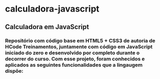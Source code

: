 # calculadora-javascript
<h2>Calculadora em JavaScript</h2>

<h3>Repositório com código base em HTML5 + CSS3  de autoria de HCode Treinamentos, juntamente com código em JavaScript iniciado do zero e desenvolvido por completo durante o decorrer do curso. Com esse projeto, foram conhecidos e aplicados as seguintes funcionalidades que a lingaugem dispõe:<h3>


